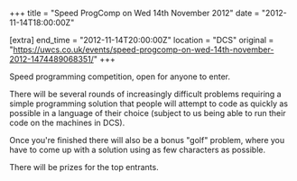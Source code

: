 +++
title = "Speed ProgComp on Wed 14th November 2012"
date = "2012-11-14T18:00:00Z"

[extra]
end_time = "2012-11-14T20:00:00Z"
location = "DCS"
original = "https://uwcs.co.uk/events/speed-progcomp-on-wed-14th-november-2012-1474489068351/"
+++

Speed programming competition, open for anyone to enter.

There will be several rounds of increasingly difficult problems requiring a simple programming solution that people will attempt to code as quickly as possible in a language of their choice (subject to us being able to run their code on the machines in DCS).

Once you're finished there will also be a bonus "golf" problem, where you have to come up with a solution using as few characters as possible.

There will be prizes for the top entrants.

